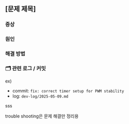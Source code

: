 ## [문제 제목]  

### 증상

### 원인

### 해결 방법

### 🗂 관련 로그 / 커밋
ex)
- commit: `fix: correct timer setup for PWM stability`
- log: `dev-log/2025-05-09.md`

sss

trouble shooting은 문제 해결만 정리용
